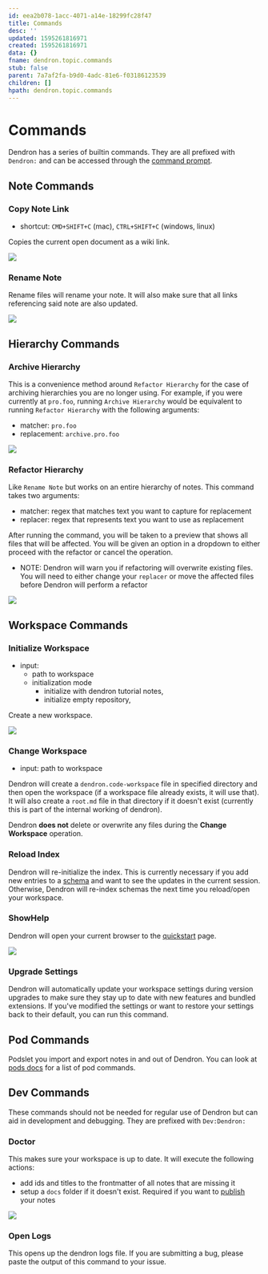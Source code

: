 ```yaml
---
id: eea2b078-1acc-4071-a14e-18299fc28f47
title: Commands
desc: ''
updated: 1595261816971
created: 1595261816971
data: {}
fname: dendron.topic.commands
stub: false
parent: 7a7af2fa-b9d0-4adc-81e6-f03186123539
children: []
hpath: dendron.topic.commands
---
```

# Commands

Dendron has a series of builtin commands. They are all prefixed with `Dendron:` and can be accessed through the [command prompt](https://www.dendron.so/notes/c6fd6bc4-7f75-4cbb-8f34-f7b99bfe2d50.html#command-bar).

## Note Commands

### Copy Note Link

- shortcut: `CMD+SHIFT+C` (mac), `CTRL+SHIFT+C` (windows, linux)

Copies the current open document as a wiki link.

![](https://foundation-prod-assetspublic53c57cce-8cpvgjldwysl.s3-us-west-2.amazonaws.com/assets/images/command.copy-link.gif)

### Rename Note 

Rename files will rename your note. It will also make sure that all links referencing said note are also updated. 

![](https://foundation-prod-assetspublic53c57cce-8cpvgjldwysl.s3-us-west-2.amazonaws.com/assets/images/command-rename.gif)

## Hierarchy Commands

### Archive Hierarchy 

This is a convenience method around `Refactor Hierarchy` for the case of archiving hierarchies you are no longer using. For example, if you were currently at `pro.foo`, running `Archive Hierarchy` would be equivalent to running `Refactor Hierarchy` with the following arguments:
- matcher: `pro.foo`
- replacement:  `archive.pro.foo`

<a href="https://www.loom.com/share/9698d5a4451b49d8b107f3ff67d97877">  <img style="" src="https://cdn.loom.com/sessions/thumbnails/9698d5a4451b49d8b107f3ff67d97877-with-play.gif"> </a>

### Refactor Hierarchy

Like `Rename Note` but works on an entire hierarchy of notes. This command takes two arguments: 
- matcher: regex that matches text you want to capture for replacement
- replacer: regex that represents text you want to use as replacement

After running the command, you will be taken to a preview that shows all files that will be affected. You will be given an option in a dropdown to either proceed with the refactor or cancel the operation. 

- NOTE: Dendron will warn you if refactoring will overwrite existing files. You will need to either change your `replacer` or move the affected files before Dendron will perform a refactor

<a href="https://www.loom.com/share/11d90a86fd1348a5a504406b52d79f85">
 <img style="" src="https://cdn.loom.com/sessions/thumbnails/11d90a86fd1348a5a504406b52d79f85-with-play.gif"> </a>

## Workspace Commands

### Initialize Workspace
- input: 
    - path to workspace
    - initialization mode
        - initialize with dendron tutorial notes,
        - initialize empty repository,

Create a new workspace. 

![](https://foundation-prod-assetspublic53c57cce-8cpvgjldwysl.s3-us-west-2.amazonaws.com/assets/images/workspace-init.gif)


### Change Workspace
- input: path to workspace

Dendron will create a `dendron.code-workspace` file in specified directory and then open the workspace (if a workspace file already exists, it will use that). It will also create a `root.md` file in that directory if it doesn't exist (currently this is part of the internal working of dendron).

Dendron **does not** delete or overwrite any files during the **Change Workspace** operation.

### Reload Index

Dendron will re-initialize the index. This is currently necessary if you add new entries to a [schema](c5e5adde-5459-409b-b34d-a0d75cbb1052) and want to see the updates in the current session. Otherwise, Dendron will re-index schemas the next time you reload/open your workspace.

### ShowHelp

Dendron will open your current browser to the [quickstart](e86ac3ab-dbe1-47a1-bcd7-9df0d0490b40) page. 

<a href="https://www.loom.com/share/b81ce02f30b84d79b92584f339184a00">
<img style="" src="https://cdn.loom.com/sessions/thumbnails/b81ce02f30b84d79b92584f339184a00-with-play.gif"> 
</a>

### Upgrade Settings

Dendron will automatically update your workspace settings during version upgrades to make sure they stay up to date with new features and bundled extensions. If you've modified the settings or want to restore your settings back to their default, you can run this command.



## Pod Commands

Podslet you import and export notes in and out of Dendron. You can look at [pods docs](66727a39-d0a7-449b-a10d-f6c438185d7f) for a list of pod commands.

## Dev Commands

These commands should not be needed for regular use of Dendron but can aid in development and debugging. They are prefixed with `Dev:Dendron:`

### Doctor 

This makes sure your workspace is up to date. It will execute the following actions:
- add ids and titles to the frontmatter of all notes that are missing it
- setup a `docs` folder if it doesn't exist. Required if you want to [publish](73d395c9-5041-4d0d-9db7-080d9586136e) your notes

<a href="https://www.loom.com/share/bd045f708f8e474193de8e3de0dc820f"> 
<img style="" src="https://cdn.loom.com/sessions/thumbnails/bd045f708f8e474193de8e3de0dc820f-with-play.gif"> 
</a>

###  Open Logs

This opens up the dendron logs file. If you are submitting a bug, please paste the output of this command to your issue.
